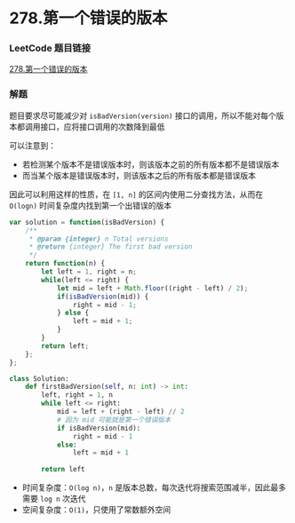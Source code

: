 # 278.第一个错误的版本

### LeetCode 题目链接

[278.第一个错误的版本](https://leetcode.cn/problems/first-bad-version/)

### 解题

题目要求尽可能减少对 `isBadVersion(version)` 接口的调用，所以不能对每个版本都调用接口，应将接口调用的次数降到最低

可以注意到：
- 若检测某个版本不是错误版本时，则该版本之前的所有版本都不是错误版本
- 而当某个版本是错误版本时，则该版本之后的所有版本都是错误版本
  
因此可以利用这样的性质，在 `[1, n]` 的区间内使用二分查找方法，从而在 `O(logn)` 时间复杂度内找到第一个出错误的版本

```js
var solution = function(isBadVersion) {
    /**
     * @param {integer} n Total versions
     * @return {integer} The first bad version
     */
    return function(n) {
        let left = 1, right = n;
        while(left <= right) {
            let mid = left + Math.floor((right - left) / 2);
            if(isBadVersion(mid)) {
                right = mid - 1;
            } else {
                left = mid + 1;
            }
        }
        return left;
    };
};
```
```python
class Solution:
    def firstBadVersion(self, n: int) -> int:
        left, right = 1, n
        while left <= right:
            mid = left + (right - left) // 2
            # 因为 mid 可能就是第一个错误版本
            if isBadVersion(mid):
                right = mid - 1
            else:
                left = mid + 1
        
        return left
```
- 时间复杂度：`O(log n)`，`n` 是版本总数，每次迭代将搜索范围减半，因此最多需要 `log n` 次迭代
- 空间复杂度：`O(1)`，只使用了常数额外空间
